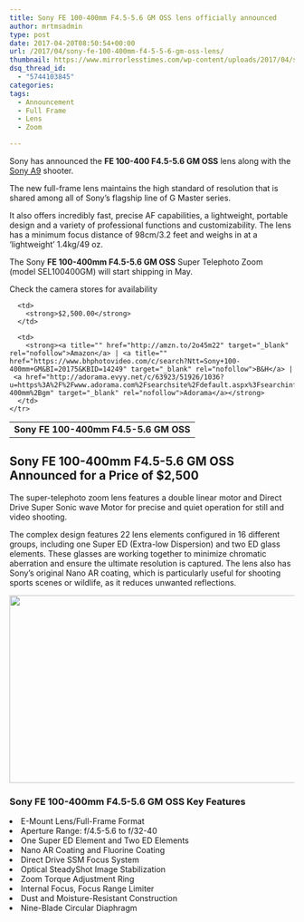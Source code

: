 ```yaml
---
title: Sony FE 100-400mm F4.5-5.6 GM OSS lens officially announced
author: mrtmsadmin
type: post
date: 2017-04-20T08:50:54+00:00
url: /2017/04/sony-fe-100-400mm-f4-5-5-6-gm-oss-lens/
thumbnail: https://www.mirrorlesstimes.com/wp-content/uploads/2017/04/sony-fe-100-400mm-f4-5-5-6-gm-oss-1.jpg
dsq_thread_id:
  - "5744103845"
categories:
tags:
  - Announcement
  - Full Frame
  - Lens
  - Zoom

---
```

Sony has announced the **FE 100-400 F4.5-5.6 GM OSS** lens along with the [Sony A9][1] shooter.

The new full-frame lens maintains the high standard of resolution that is shared among all of Sony’s flagship line of G Master series.

It also offers incredibly fast, precise AF capabilities, a lightweight, portable design and a variety of professional functions and customizability. The lens has a minimum focus distance of 98cm/3.2 feet and weighs in at a ‘lightweight’ 1.4kg/49 oz.

The Sony **FE 100-400mm F4.5-5.6 GM OSS** Super Telephoto Zoom (model SEL100400GM) will start shipping in May.

<div class="panel panel-primary">
  <div class="panel-heading">
    Check the camera stores for availability
  </div>
  
  <table  class="table table-hover table table-hover table table-hover table table-hover table table-hover" >
    <tr>
      <td>
        <strong>Sony FE 100-400mm F4.5-5.6 GM OSS</strong>
      </td>
      
      <td>
        <strong>$2,500.00</strong>
      </td>
      
      <td>
        <strong><a title="" href="http://amzn.to/2o45m22" target="_blank" rel="nofollow">Amazon</a> | <a title="" href="https://www.bhphotovideo.com/c/search?Ntt=Sony+100-400mm+GM&BI=20175&KBID=14249" target="_blank" rel="nofollow">B&H</a> | <a href="http://adorama.evyy.net/c/63923/51926/1036?u=https%3A%2F%2Fwww.adorama.com%2Fsearchsite%2Fdefault.aspx%3Fsearchinfo%3Dsony%2B100-400mm%2Bgm" target="_blank" rel="nofollow">Adorama</a></strong>
      </td>
    </tr>
  </table>
</div>

<!--more-->

## Sony FE 100-400mm F4.5-5.6 GM OSS Announced for a Price of $2,500

The super-telephoto zoom lens features a double linear motor and Direct Drive Super Sonic wave Motor for precise and quiet operation for still and video shooting.

The complex design features 22 lens elements configured in 16 different groups, including one Super ED (Extra-low Dispersion) and two ED glass elements. These glasses are working together to minimize chromatic aberration and ensure the ultimate resolution is captured. The lens also has Sony’s original Nano AR coating, which is particularly useful for shooting sports scenes or wildlife, as it reduces unwanted reflections.

[<img class="aligncenter size-full wp-image-1097" src="https://i1.wp.com/www.mirrorlesstimes.com/wp-content/uploads/2017/04/sony-fe-100-400mm-f4-5-5-6-gm-oss-lens.jpeg?resize=600%2C331&#038;ssl=1" alt="" width="600" height="331" srcset="https://i1.wp.com/www.mirrorlesstimes.com/wp-content/uploads/2017/04/sony-fe-100-400mm-f4-5-5-6-gm-oss-lens.jpeg?w=900&ssl=1 900w, https://i1.wp.com/www.mirrorlesstimes.com/wp-content/uploads/2017/04/sony-fe-100-400mm-f4-5-5-6-gm-oss-lens.jpeg?resize=300%2C166&ssl=1 300w, https://i1.wp.com/www.mirrorlesstimes.com/wp-content/uploads/2017/04/sony-fe-100-400mm-f4-5-5-6-gm-oss-lens.jpeg?resize=768%2C424&ssl=1 768w" sizes="(max-width: 600px) 100vw, 600px" data-recalc-dims="1" />][2]

### Sony FE 100-400mm F4.5-5.6 GM OSS Key Features

<li data-selenium="sellingPoint">
  E-Mount Lens/Full-Frame Format
</li>
<li data-selenium="sellingPoint">
  Aperture Range: f/4.5-5.6 to f/32-40
</li>
<li data-selenium="sellingPoint">
  One Super ED Element and Two ED Elements
</li>
<li data-selenium="sellingPoint">
  Nano AR Coating and Fluorine Coating
</li>
<li data-selenium="sellingPoint">
  Direct Drive SSM Focus System
</li>
<li data-selenium="sellingPoint">
  Optical SteadyShot Image Stabilization
</li>
<li data-selenium="sellingPoint">
  Zoom Torque Adjustment Ring
</li>
<li data-selenium="sellingPoint">
  Internal Focus, Focus Range Limiter
</li>
<li data-selenium="sellingPoint">
  Dust and Moisture-Resistant Construction
</li>
<li data-selenium="sellingPoint">
  Nine-Blade Circular Diaphragm
</li>

 [1]: https://www.mirrorlesstimes.com/2017/04/sony-a9/
 [2]: https://i1.wp.com/www.mirrorlesstimes.com/wp-content/uploads/2017/04/sony-fe-100-400mm-f4-5-5-6-gm-oss-lens.jpeg?ssl=1